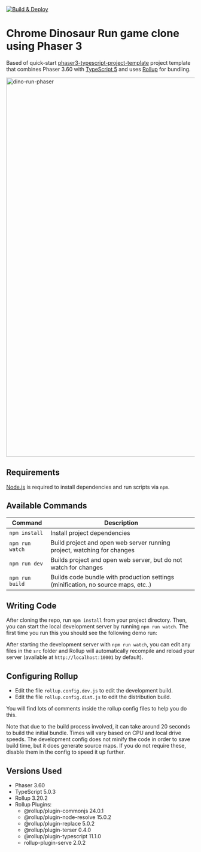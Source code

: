 [![Build & Deploy](https://github.com/dimchez/dino-run-phaser3/actions/workflows/deploy.yml/badge.svg?branch=main)](https://github.com/dimchez/dino-run-phaser3/actions/workflows/deploy.yml)

# Chrome Dinosaur Run game clone using Phaser 3

Based of quick-start [phaser3-typescript-project-template](https://github.com/photonstorm/phaser3-typescript-project-template) project template that combines Phaser 3.60 with [TypeScript 5](https://www.typescriptlang.org/) and uses [Rollup](https://rollupjs.org) for bundling.

<img width="1012" alt="dino-run-phaser" src="https://github.com/dimchez/dino-run-phaser3/assets/668572/98c38e11-bc39-4267-a401-567527274754">

## Requirements

[Node.js](https://nodejs.org) is required to install dependencies and run scripts via `npm`.

## Available Commands

| Command         | Description                                                                       |
| --------------- | --------------------------------------------------------------------------------- |
| `npm install`   | Install project dependencies                                                      |
| `npm run watch` | Build project and open web server running project, watching for changes           |
| `npm run dev`   | Builds project and open web server, but do not watch for changes                  |
| `npm run build` | Builds code bundle with production settings (minification, no source maps, etc..) |

## Writing Code

After cloning the repo, run `npm install` from your project directory. Then, you can start the local development
server by running `npm run watch`. The first time you run this you should see the following demo run:

After starting the development server with `npm run watch`, you can edit any files in the `src` folder
and Rollup will automatically recompile and reload your server (available at `http://localhost:10001`
by default).

## Configuring Rollup

- Edit the file `rollup.config.dev.js` to edit the development build.
- Edit the file `rollup.config.dist.js` to edit the distribution build.

You will find lots of comments inside the rollup config files to help you do this.

Note that due to the build process involved, it can take around 20 seconds to build the initial bundle. Times will vary based on CPU and local drive speeds. The development config does not minify the code in order to save build time, but it does generate source maps. If you do not require these, disable them in the config to speed it up further.

## Versions Used

- Phaser 3.60
- TypeScript 5.0.3
- Rollup 3.20.2
- Rollup Plugins:
  - @rollup/plugin-commonjs 24.0.1
  - @rollup/plugin-node-resolve 15.0.2
  - @rollup/plugin-replace 5.0.2
  - @rollup/plugin-terser 0.4.0
  - @rollup/plugin-typescript 11.1.0
  - rollup-plugin-serve 2.0.2
